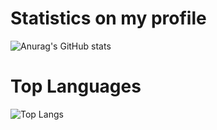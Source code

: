
# Statistics on my profile
![Anurag's GitHub stats](https://github-readme-stats.vercel.app/api?username=caonhatlinhth&show_icons=true&theme=tokyonight)

# Top Languages
![Top Langs](https://github-readme-stats.vercel.app/api/top-langs/?username=caonhatlinhth&compact=true)
